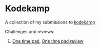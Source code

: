 Kodekamp
========

A collection of my submissions to [kodekamp](https://github.com/tormaroe/kodekamp-public/)

Challenges and reviews:
1. [One time pad](http://blog.kjempekjekt.com/2015/08/03/kodekamp-kryptering/), [One time pad review](http://blog.kjempekjekt.com/2015/08/14/kodekamp-kryptering-resultater/)